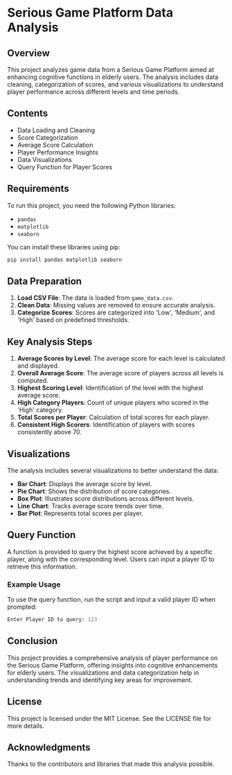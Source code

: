 # Serious Game Platform Data Analysis

## Overview
This project analyzes game data from a Serious Game Platform aimed at enhancing cognitive functions in elderly users. The analysis includes data cleaning, categorization of scores, and various visualizations to understand player performance across different levels and time periods.

## Contents
- Data Loading and Cleaning
- Score Categorization
- Average Score Calculation
- Player Performance Insights
- Data Visualizations
- Query Function for Player Scores

## Requirements
To run this project, you need the following Python libraries:
- `pandas`
- `matplotlib`
- `seaborn`

You can install these libraries using pip:
```bash
pip install pandas matplotlib seaborn
```

## Data Preparation
1. **Load CSV File**: The data is loaded from `game_data.csv`.
2. **Clean Data**: Missing values are removed to ensure accurate analysis.
3. **Categorize Scores**: Scores are categorized into 'Low', 'Medium', and 'High' based on predefined thresholds.

## Key Analysis Steps
1. **Average Scores by Level**: The average score for each level is calculated and displayed.
2. **Overall Average Score**: The average score of players across all levels is computed.
3. **Highest Scoring Level**: Identification of the level with the highest average score.
4. **High Category Players**: Count of unique players who scored in the 'High' category.
5. **Total Scores per Player**: Calculation of total scores for each player.
6. **Consistent High Scorers**: Identification of players with scores consistently above 70.

## Visualizations
The analysis includes several visualizations to better understand the data:
- **Bar Chart**: Displays the average score by level.
- **Pie Chart**: Shows the distribution of score categories.
- **Box Plot**: Illustrates score distributions across different levels.
- **Line Chart**: Tracks average score trends over time.
- **Bar Plot**: Represents total scores per player.

## Query Function
A function is provided to query the highest score achieved by a specific player, along with the corresponding level. Users can input a player ID to retrieve this information.

### Example Usage
To use the query function, run the script and input a valid player ID when prompted:
```python
Enter Player ID to query: 123
```

## Conclusion
This project provides a comprehensive analysis of player performance on the Serious Game Platform, offering insights into cognitive enhancements for elderly users. The visualizations and data categorization help in understanding trends and identifying key areas for improvement.

## License
This project is licensed under the MIT License. See the LICENSE file for more details.

## Acknowledgments
Thanks to the contributors and libraries that made this analysis possible.